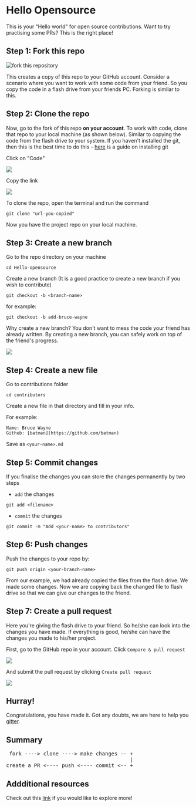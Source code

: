 # Hello Opensource 

This is your "Hello world" for open source contributions. Want to try practising some PRs? This is the right place!

## Step 1: Fork this repo

<img align="center" src="https://user-images.githubusercontent.com/59721339/92510135-ffa77680-f228-11ea-889f-d4a99eb873db.png" alt="fork this repository" />

This creates a copy of this repo to your GitHub account. Consider a scenario where you want to work with some code from your friend. So you copy the code in a flash drive from your friends PC. Forking is similar to this.

## Step 2: Clone the repo

Now, go to the fork of this repo **on your account**. To work with code, clone that repo to your local machine (as shown below). Similar to copying the code from the flash drive to your system. If you haven't installed the git, then this is the best time to do this - [here](https://git-scm.com/book/en/v2/Getting-Started-Installing-Git) is a guide on installing git

Click on "Code"

<img align="center" src="https://user-images.githubusercontent.com/59721339/92510454-7fcddc00-f229-11ea-9178-eb8cebfd34f7.png" />

Copy the link

<img align="center" src="https://user-images.githubusercontent.com/59721339/92510575-b3a90180-f229-11ea-8c77-4f90752647ea.png" />

To clone the repo, open the terminal and run the command

```
git clone "url-you-copied"
```

Now you have the project repo on your local machine.

## Step 3: Create a new branch

 Go to the repo directory on your machine
 
 ```
 cd Hello-opensource
 ```
 
 Create a new branch (It is a good practice to create a new branch if you wish to contribute)
 
 ```
 git checkout -b <branch-name>
 ```
 
 for example:
 
 ```
 git checkout -b add-bruce-wayne
 ```
 
 Why create a new branch?
 You don't want to mess the code your friend has already written. By creating a new branch, you can safely work on top of the friend's progress. 
 
<img align="center" src="https://user-images.githubusercontent.com/59721339/92589146-bf430980-f2b7-11ea-9dc2-3581c1ea610c.png" />

## Step 4: Create a new file

Go to contributions folder
```
cd contributors
```

Create a new file in that directory and fill in your info.

For example:
```
Name: Bruce Wayne
Github: [batman](https://github.com/batman)
```
Save as `<your-name>.md`

## Step 5: Commit changes

 If you finalise the changes you can store the changes permanently by two steps
 
 - `add` the changes
 ```
 git add <filename>
 ```
 - `commit` the changes
 
 ```
 git commit -m "Add <your-name> to contributors"
 ```
 
## Step 6: Push changes

Push the changes to your repo by:

```
git push origin <your-branch-name>
```

From our example, we had already copied the files from the flash drive. We made some changes. Now we are copying back the changed file to flash drive so that we can give our changes to the friend.

## Step 7: Create a pull request

Here you're giving the flash drive to your friend. So he/she can look into the changes you have made. If everything is good, he/she can have the changes you made to his/her project.

First, go to the GitHub repo in your account. Click `Compare & pull request`

<img align="center" src="https://user-images.githubusercontent.com/59721339/92591860-46927c00-f2bc-11ea-98d1-3d1f56d76ec1.png"/> 

And submit the pull request by clicking `Create pull request`

<img align="center" src="https://user-images.githubusercontent.com/59721339/92592170-cc162c00-f2bc-11ea-9e40-ac4afc618c6d.png"/>

## Hurray!

 Congratulations, you have made it. Got any doubts, we are here to help you [gitter](https://gitter.im/FOSS-Cell-GECPKD/community).

## Summary 

<pre>
 fork ----> clone ----> make changes -- +
                                        | 
create a PR <---- push <---- commit <-- +
</pre>

## Addditional resources

Check out this [link](https://openhack.gitbook.io/openhack-20/resources#git-and-github) if you would like to explore more!

